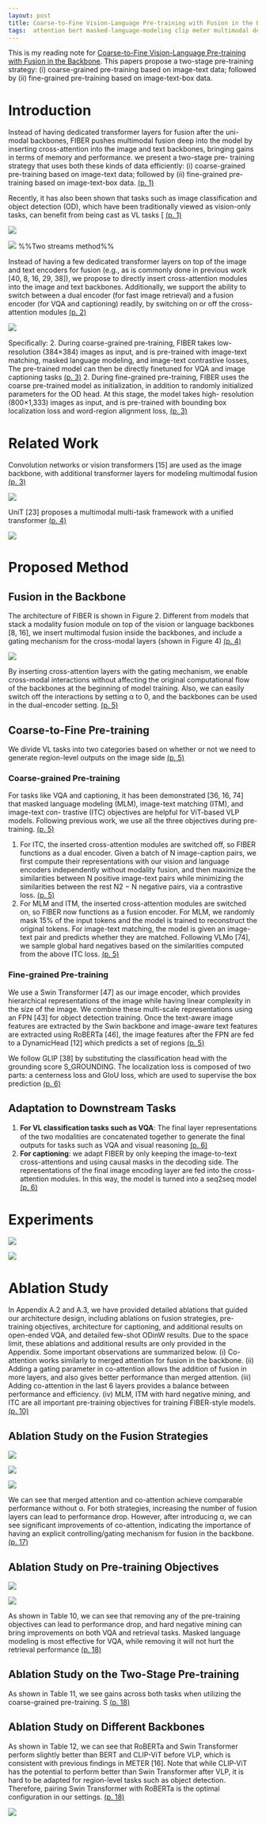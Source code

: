 ```yaml
---
layout: post
title: Coarse-to-Fine Vision-Language Pre-training with Fusion in the Backbone
tags:  attention bert masked-language-modeling clip meter multimodal deep-learning transformer image-text-matching fiber swin-transformer glip roberta
---
```


This is my reading note for [Coarse-to-Fine Vision-Language Pre-training with Fusion in the Backbone](https://github.com/microsoft/FIBER). This papers propose a two-stage pre-training strategy: (i) coarse-grained pre-training based on image-text data; followed by (ii) fine-grained pre-training based on image-text-box data.

# Introduction
Instead of having dedicated transformer layers for fusion after the uni-modal backbones, FIBER pushes multimodal fusion deep into the model by inserting cross-attention into the image and text backbones, bringing gains in terms of memory and performance. we present a two-stage pre- training strategy that uses both these kinds of data efficiently: (i) coarse-grained pre-training based on image-text data; followed by (ii) fine-grained pre-training based on image-text-box data. [(p. 1)](zotero://open-pdf/library/items/98QKCKKG?page=1&annotation=SAAX2VB7)

Recently, it has also been shown that tasks such as image classification and object detection (OD), which have been traditionally viewed as vision-only tasks, can benefit from being cast as VL tasks [ [(p. 1)](zotero://open-pdf/library/items/98QKCKKG?page=1&annotation=8RGQPSY6)

![](https://raw.githubusercontent.com/zhangtemplar/zhangtemplar.github.io/master/uPic/douCoarsetoFineVisionLanguagePretraining2022-2-x107-y465.png) 

![](https://raw.githubusercontent.com/zhangtemplar/zhangtemplar.github.io/master/uPic/douCoarsetoFineVisionLanguagePretraining2022-2-x299-y93.png) 
%%Two streams method%%

Instead of having a few dedicated transformer layers on top of the image and text encoders for fusion (e.g., as is commonly done in previous work [40, 8, 16, 29, 38]), we propose to directly insert cross-attention modules into the image and text backbones. Additionally, we support the ability to switch between a dual encoder (for fast image retrieval) and a fusion encoder (for VQA and captioning) readily, by switching on or off the cross-attention modules [(p. 2)](zotero://open-pdf/library/items/98QKCKKG?page=2&annotation=5XDPLL38)

![](https://raw.githubusercontent.com/zhangtemplar/zhangtemplar.github.io/master/uPic/douCoarsetoFineVisionLanguagePretraining2022-3-x101-y581.png) 

Speciﬁcally:
2. During coarse-grained pre-training, FIBER takes low-resolution (384×384) images as input, and is pre-trained with image-text matching, masked language modeling, and image-text contrastive losses, The pre-trained model can then be directly finetuned for VQA and image captioning tasks [(p. 3)](zotero://open-pdf/library/items/98QKCKKG?page=3&annotation=Z8ALBHFM)
2. During fine-grained pre-training, FIBER uses the coarse pre-trained model as initialization, in addition to randomly initialized parameters for the OD head. At this stage, the model takes high- resolution (800×1,333) images as input, and is pre-trained with bounding box localization loss and word-region alignment loss, [(p. 3)](zotero://open-pdf/library/items/98QKCKKG?page=3&annotation=JUUUFGDU)

# Related Work
Convolution networks or vision transformers [15] are used as the image backbone, with additional transformer layers for modeling multimodal fusion [(p. 3)](zotero://open-pdf/library/items/98QKCKKG?page=3&annotation=NZF3LPBL)

![](https://raw.githubusercontent.com/zhangtemplar/zhangtemplar.github.io/master/uPic/douCoarsetoFineVisionLanguagePretraining2022-4-x101-y546.png) 

UniT [23] proposes a multimodal multi-task framework with a unified transformer [(p. 4)](zotero://open-pdf/library/items/98QKCKKG?page=4&annotation=MFNCXBKZ)

![](https://raw.githubusercontent.com/zhangtemplar/zhangtemplar.github.io/master/uPic/douCoarsetoFineVisionLanguagePretraining2022-4-x342-y47.png) 

# Proposed Method
## Fusion in the Backbone
The architecture of FIBER is shown in Figure 2. Different from models that stack a modality fusion module on top of the vision or language backbones [8, 16], we insert multimodal fusion inside the backbones, and include a gating mechanism for the cross-modal layers (shown in Figure 4) [(p. 4)](zotero://open-pdf/library/items/98QKCKKG?page=4&annotation=BHFT744W)

![](https://raw.githubusercontent.com/zhangtemplar/zhangtemplar.github.io/master/uPic/douCoarsetoFineVisionLanguagePretraining2022-4-x140-y60.png) 

By inserting cross-attention layers with the gating mechanism, we enable cross-modal interactions without affecting the original computational flow of the backbones at the beginning of model training. Also, we can easily switch off the interactions by setting α to 0, and the backbones can be used in the dual-encoder setting. [(p. 5)](zotero://open-pdf/library/items/98QKCKKG?page=5&annotation=HPCBK3RQ)

## Coarse-to-Fine Pre-training
We divide VL tasks into two categories based on whether or not we need to generate region-level outputs on the image side [(p. 5)](zotero://open-pdf/library/items/98QKCKKG?page=5&annotation=DJIUCCYA)

### Coarse-grained Pre-training
For tasks like VQA and captioning, it has been demonstrated [36, 16, 74] that masked language modeling (MLM), image-text matching (ITM), and image-text con- trastive (ITC) objectives are helpful for ViT-based VLP models. Following previous work, we use all the three objectives during pre-training. [(p. 5)](zotero://open-pdf/library/items/98QKCKKG?page=5&annotation=RQU57JNG)
1. For ITC, the inserted cross-attention modules are switched off, so FIBER functions as a dual encoder. Given a batch of N image-caption pairs, we first compute their representations with our vision and language encoders independently without modality fusion, and then maximize the similarities between N positive image-text pairs while minimizing the similarities between the rest N2 − N negative pairs, via a contrastive loss. [(p. 5)](zotero://open-pdf/library/items/98QKCKKG?page=5&annotation=MEN93N9R)
2. For MLM and ITM, the inserted cross-attention modules are switched on, so FIBER now functions as a fusion encoder. For MLM, we randomly mask 15% of the input tokens and the model is trained to reconstruct the original tokens. For image-text matching, the model is given an image-text pair and predicts whether they are matched. Following VLMo [74], we sample global hard negatives based on the similarities computed from the above ITC loss. [(p. 5)](zotero://open-pdf/library/items/98QKCKKG?page=5&annotation=NNE3FRBN)

### Fine-grained Pre-training
We use a Swin Transformer [47] as our image encoder, which provides hierarchical representations of the image while having linear complexity in the size of the image. We combine these multi-scale representations using an FPN [43] for object detection training. Once the text-aware image features are extracted by the Swin backbone and image-aware text features are extracted using RoBERTa [46], the image features after the FPN are fed to a DynamicHead [12] which predicts a set of regions [(p. 5)](zotero://open-pdf/library/items/98QKCKKG?page=5&annotation=8BTMRF6A)

We follow GLIP [38] by substituting the classification head with the grounding score S_GROUNDING. The localization loss is composed of two parts: a centerness loss and GIoU loss, which are used to supervise the box prediction [(p. 6)](zotero://open-pdf/library/items/98QKCKKG?page=6&annotation=2FAYHT62)

## Adaptation to Downstream Tasks
1. **For VL classiﬁcation tasks such as VQA**: The final layer representations of the two modalities are concatenated together to generate the final outputs for tasks such as VQA and visual reasoning [(p. 6)](zotero://open-pdf/library/items/98QKCKKG?page=6&annotation=RPQD5DBP)
2. **For captioning**: we adapt FIBER by only keeping the image-to-text cross-attentions and using causal masks in the decoding side. The representations of the final image encoding layer are fed into the cross-attention modules. In this way, the model is turned into a seq2seq model [(p. 6)](zotero://open-pdf/library/items/98QKCKKG?page=6&annotation=PI4KB3JR)

# Experiments
![](https://raw.githubusercontent.com/zhangtemplar/zhangtemplar.github.io/master/uPic/douCoarsetoFineVisionLanguagePretraining2022-6-x303-y162.png) 

![](https://raw.githubusercontent.com/zhangtemplar/zhangtemplar.github.io/master/uPic/douCoarsetoFineVisionLanguagePretraining2022-7-x102-y464.png) 

# Ablation Study
In Appendix A.2 and A.3, we have provided detailed ablations that guided our architecture design, including ablations on fusion strategies, pre-training objectives, architecture for captioning, and additional results on open-ended VQA, and detailed few-shot ODinW results. Due to the space limit, these ablations and additional results are only provided in the Appendix. Some important observations are summarized below. (i) Co-attention works similarly to merged attention for fusion in the backbone. (ii) Adding a gating parameter in co-attention allows the addition of fusion in more layers, and also gives better performance than merged attention. (iii) Adding co-attention in the last 6 layers provides a balance between performance and efficiency. (iv) MLM, ITM with hard negative mining, and ITC are all important pre-training objectives for training FIBER-style models. [(p. 10)](zotero://open-pdf/library/items/98QKCKKG?page=10&annotation=4UWLGHUL)

## Ablation Study on the Fusion Strategies
![](https://raw.githubusercontent.com/zhangtemplar/zhangtemplar.github.io/master/uPic/douCoarsetoFineVisionLanguagePretraining2022-17-x105-y549.png) 

![](https://raw.githubusercontent.com/zhangtemplar/zhangtemplar.github.io/master/uPic/douCoarsetoFineVisionLanguagePretraining2022-17-x102-y389.png) 

![](https://raw.githubusercontent.com/zhangtemplar/zhangtemplar.github.io/master/uPic/douCoarsetoFineVisionLanguagePretraining2022-17-x106-y268.png) 

We can see that merged attention and co-attention achieve comparable performance without α. For both strategies, increasing the number of fusion layers can lead to performance drop. 
However, after introducing α, we can see significant improvements of co-attention, indicating the importance of having an explicit controlling/gating mechanism for fusion in the backbone. [(p. 17)](zotero://open-pdf/library/items/98QKCKKG?page=17&annotation=ZYDYRYFR)

## Ablation Study on Pre-training Objectives
![](https://raw.githubusercontent.com/zhangtemplar/zhangtemplar.github.io/master/uPic/douCoarsetoFineVisionLanguagePretraining2022-18-x104-y631.png) 

![](https://raw.githubusercontent.com/zhangtemplar/zhangtemplar.github.io/master/uPic/douCoarsetoFineVisionLanguagePretraining2022-18-x157-y546.png) 

As shown in Table 10, we can see that removing any of the pre-training objectives can lead to performance drop, and hard negative mining can bring improvements on both VQA and retrieval tasks. Masked language modeling is most effective for VQA, while removing it will not hurt the retrieval performance [(p. 18)](zotero://open-pdf/library/items/98QKCKKG?page=18&annotation=Z5TC6BIX)

## Ablation Study on the Two-Stage Pre-training
As shown in Table 11, we see gains across both tasks when utilizing the coarse-grained pre-training. S [(p. 18)](zotero://open-pdf/library/items/98QKCKKG?page=18&annotation=M49857QZ)

## Ablation Study on Different Backbones
As shown in Table 12, we can see that RoBERTa and Swin Transformer perform slightly better than BERT and CLIP-ViT before VLP, which is consistent with previous findings in METER [16]. Note that while CLIP-ViT has the potential to perform better than Swin Transformer after VLP, it is hard to be adapted for region-level tasks such as object detection. Therefore, pairing Swin Transformer with RoBERTa is the optimal configuration in our settings. [(p. 18)](zotero://open-pdf/library/items/98QKCKKG?page=18&annotation=SV8P7MVZ)

![](https://raw.githubusercontent.com/zhangtemplar/zhangtemplar.github.io/master/uPic/douCoarsetoFineVisionLanguagePretraining2022-19-x104-y514.png)
